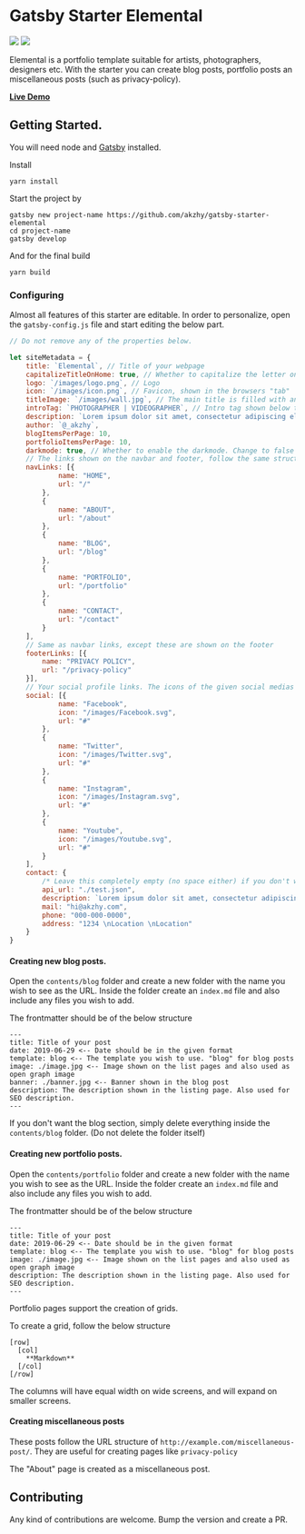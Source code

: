 # Gatsby Starter Elemental

![](https://img.shields.io/badge/version-1.0.0-green.svg) ![](https://img.shields.io/badge/License-MIT-orange.svg)


Elemental is a portfolio template suitable for artists, photographers, designers etc. With the starter you can create blog posts, portfolio posts an miscellaneous posts (such as privacy-policy).

**[Live Demo](https://elemental.netlify.com)**

## Getting Started.

You will need node and [Gatsby](https://www.gatsbyjs.org/tutorial/part-zero/) installed.

Install 

```
yarn install
```

Start the project by 

```
gatsby new project-name https://github.com/akzhy/gatsby-starter-elemental
cd project-name
gatsby develop
```

And for the final build

```
yarn build
```

### Configuring

Almost all features of this starter are editable. In order to personalize, open the `gatsby-config.js` file and start editing the below part.

```javascript
// Do not remove any of the properties below.

let siteMetadata = {
    title: `Elemental`, // Title of your webpage
    capitalizeTitleOnHome: true, // Whether to capitalize the letter on homepage
    logo: `/images/logo.png`, // Logo 
    icon: `/images/icon.png`, // Favicon, shown in the browsers "tab"
    titleImage: `/images/wall.jpg`, // The main title is filled with an image.
    introTag: `PHOTOGRAPHER | VIDEOGRAPHER`, // Intro tag shown below title
    description: `Lorem ipsum dolor sit amet, consectetur adipiscing elit. Sed sit amet accumsan arcu. Proin ac consequat arcu.`,
    author: `@_akzhy`,
    blogItemsPerPage: 10,
    portfolioItemsPerPage: 10,
    darkmode: true, // Whether to enable the darkmode. Change to false if you want the light mode
    // The links shown on the navbar and footer, follow the same structure to add or remove more items.
    navLinks: [{
            name: "HOME",
            url: "/"
        },
        {
            name: "ABOUT",
            url: "/about"
        },
        {
            name: "BLOG",
            url: "/blog"
        },
        {
            name: "PORTFOLIO",
            url: "/portfolio"
        },
        {
            name: "CONTACT",
            url: "/contact"
        }
    ],
    // Same as navbar links, except these are shown on the footer
    footerLinks: [{
        name: "PRIVACY POLICY",
        url: "/privacy-policy"
    }],
    // Your social profile links. The icons of the given social medias are available in the static folder. If you are adding a new item, include the icon in the static/images folder.
    social: [{
            name: "Facebook",
            icon: "/images/Facebook.svg",
            url: "#"
        },
        {
            name: "Twitter",
            icon: "/images/Twitter.svg",
            url: "#"
        },
        {
            name: "Instagram",
            icon: "/images/Instagram.svg",
            url: "#"
        },
        {
            name: "Youtube",
            icon: "/images/Youtube.svg",
            url: "#"
        }
    ],
    contact: {
        /* Leave this completely empty (no space either) if you don't want a contact form. */
        api_url: "./test.json",
        description: `Lorem ipsum dolor sit amet, consectetur adipiscing elit. Sed sit amet accumsan arcu. Proin ac consequat arcu.`,
        mail: "hi@akzhy.com",
        phone: "000-000-0000",
        address: "1234 \nLocation \nLocation"
    }
}

```

#### Creating new blog posts.

Open the `contents/blog` folder and create a new folder with the name you wish to see as the URL. Inside the folder create an `index.md` file and also include any files you wish to add.

The frontmatter should be of the below structure

```
---
title: Title of your post
date: 2019-06-29 <-- Date should be in the given format
template: blog <-- The template you wish to use. "blog" for blog posts
image: ./image.jpg <-- Image shown on the list pages and also used as open graph image
banner: ./banner.jpg <-- Banner shown in the blog post
description: The description shown in the listing page. Also used for SEO description. 
---
```

If you don't want the blog section, simply delete everything inside the `contents/blog` folder. (Do not delete the folder itself)

#### Creating new portfolio posts.

Open the `contents/portfolio` folder and create a new folder with the name you wish to see as the URL. Inside the folder create an `index.md` file and also include any files you wish to add.

The frontmatter should be of the below structure

```
---
title: Title of your post
date: 2019-06-29 <-- Date should be in the given format
template: blog <-- The template you wish to use. "blog" for blog posts
image: ./image.jpg <-- Image shown on the list pages and also used as open graph image
description: The description shown in the listing page. Also used for SEO description. 
---
```

Portfolio pages support the creation of grids.

To create a grid, follow the below structure

```
[row]
  [col]
    **Markdown**
  [/col]
[/row]
```

The columns will have equal width on wide screens, and will expand on smaller screens.

#### Creating miscellaneous posts

These posts follow the URL structure of `http://example.com/miscellaneous-post/`. They are useful for creating pages like `privacy-policy`

The "About" page is created as a miscellaneous post.


## Contributing

Any kind of contributions are welcome. Bump the version and create a PR.





